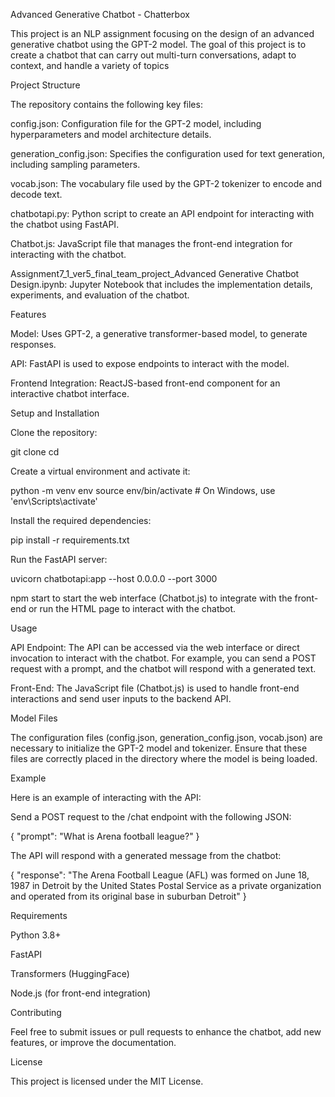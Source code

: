Advanced Generative Chatbot  - Chatterbox

This project is an NLP assignment focusing on the design of an advanced generative chatbot using the GPT-2 model. 
The goal of this project is to create a chatbot that can carry out multi-turn conversations, adapt to context, and handle a variety of topics

Project Structure

The repository contains the following key files:

config.json: Configuration file for the GPT-2 model, including hyperparameters and model architecture details.

generation_config.json: Specifies the configuration used for text generation, including sampling parameters.

vocab.json: The vocabulary file used by the GPT-2 tokenizer to encode and decode text.

chatbotapi.py: Python script to create an API endpoint for interacting with the chatbot using FastAPI.

Chatbot.js: JavaScript file that manages the front-end integration for interacting with the chatbot.

Assignment7_1_ver5_final_team_project_Advanced Generative Chatbot Design.ipynb: Jupyter Notebook that includes the implementation details, experiments, and evaluation of the chatbot.

Features

Model: Uses GPT-2, a generative transformer-based model, to generate responses.

API: FastAPI is used to expose endpoints to interact with the model.

Frontend Integration: ReactJS-based front-end component for an interactive chatbot interface.

Setup and Installation

Clone the repository:

git clone <repository-url>
cd <repository-folder>

Create a virtual environment and activate it:

python -m venv env
source env/bin/activate  # On Windows, use 'env\Scripts\activate'

Install the required dependencies:

pip install -r requirements.txt

Run the FastAPI server:

uvicorn chatbotapi:app --host 0.0.0.0 --port 3000

npm start to start the web interface (Chatbot.js) to integrate with the front-end or run the HTML page to interact with the chatbot.

Usage

API Endpoint: The API can be accessed via the web interface or direct invocation  to interact with the chatbot. For example, you can send a POST request with a prompt, 
and the chatbot will respond with a generated text.

Front-End: The JavaScript file (Chatbot.js) is used to handle front-end interactions and send user inputs to the backend API.

Model Files

The configuration files (config.json, generation_config.json, vocab.json) are necessary to initialize the GPT-2 model and tokenizer. Ensure that these files are correctly placed in the directory where the model is being loaded.

Example

Here is an example of interacting with the API:

Send a POST request to the /chat endpoint with the following JSON:

{
  "prompt": "What is Arena football league?"
}

The API will respond with a generated message from the chatbot:

{
  "response": "The Arena Football League (AFL) was formed on June 18, 1987 in Detroit by the United States Postal Service as a private organization and operated from its original base in suburban Detroit"
}

Requirements

Python 3.8+

FastAPI

Transformers (HuggingFace)

Node.js (for front-end integration)

Contributing

Feel free to submit issues or pull requests to enhance the chatbot, add new features, or improve the documentation.

License

This project is licensed under the MIT License.
